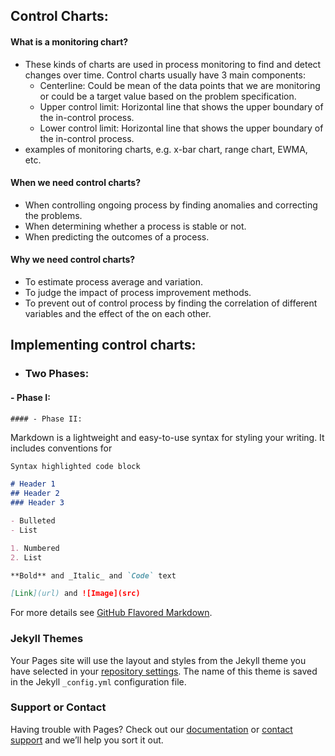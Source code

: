 ## Control Charts:

#### What is a monitoring chart? 
-  These kinds of charts are used in process monitoring to find and detect changes over time. Control charts usually have 3 main components:
    -  Centerline: Could be mean of the data points that we are monitoring or could be a target value based on the problem specification. 
    -  Upper control limit: Horizontal line that shows the upper boundary of the in-control process.
    -  Lower control limit: Horizontal line that shows the upper boundary of the in-control process.
-  examples of monitoring charts, e.g. x-bar chart, range chart, EWMA, etc.
#### When we need control charts?
- When controlling ongoing process by finding anomalies and correcting the problems.
- When determining whether a process is stable or not.
- When predicting the outcomes of a process.
#### Why we need control charts?
- To estimate process average and variation. 
- To judge the impact of process improvement methods.
- To prevent out of control process by finding the correlation of different variables and the effect of the on each other. 


## Implementing control charts:
- ### Two Phases:
#### - Phase I:
    #### - Phase II:
Markdown is a lightweight and easy-to-use syntax for styling your writing. It includes conventions for

```markdown
Syntax highlighted code block

# Header 1
## Header 2
### Header 3

- Bulleted
- List

1. Numbered
2. List

**Bold** and _Italic_ and `Code` text

[Link](url) and ![Image](src)
```

For more details see [GitHub Flavored Markdown](https://guides.github.com/features/mastering-markdown/).

### Jekyll Themes

Your Pages site will use the layout and styles from the Jekyll theme you have selected in your [repository settings](https://github.com/VahabN/Control-charts/settings). The name of this theme is saved in the Jekyll `_config.yml` configuration file.

### Support or Contact

Having trouble with Pages? Check out our [documentation](https://help.github.com/categories/github-pages-basics/) or [contact support](https://github.com/contact) and we’ll help you sort it out.
